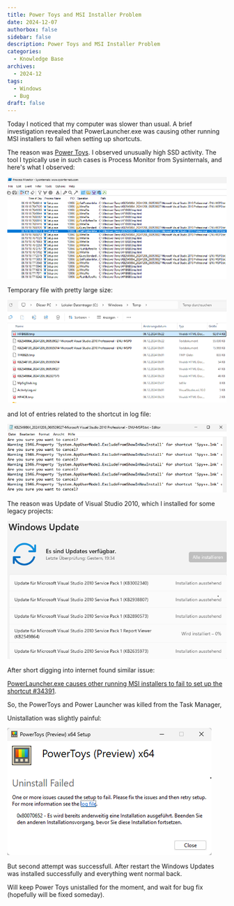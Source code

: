 ```yaml
---
title: Power Toys and MSI Installer Problem
date: 2024-12-07
authorbox: false
sidebar: false
description: Power Toys and MSI Installer Problem
categories:
  - Knowledge Base
archives:
  - 2024-12
tags:
  - Windows
  - Bug
draft: false
---
```

Today I noticed that my computer was slower than usual. A brief investigation revealed that PowerLauncher.exe was causing other running MSI installers to fail when setting up shortcuts.<!--more-->

The reason was [Power Toys](https://learn.microsoft.com/en-us/windows/powertoys/). I observed unusually high SSD activity. The tool I typically use in such cases is Process Monitor from Sysinternals, and here's what I observed:

![image-20241207061240640](assets/image-20241207061240640.png)

Temporary file with pretty large size:

![image-20241207061347154](assets/image-20241207061347154.png)

and lot of entries related to the shortcut in log file:

![image-20241207061516895](assets/image-20241207061516895.png)

The reason was Update of Visual Studio 2010, which I installed for some legacy projects:

![image-20241207061622882](assets/image-20241207061622882.png)

After short digging into internet found similar issue:

[PowerLauncher.exe causes other running MSI installers to fail to set up the shortcut #34391](https://github.com/microsoft/PowerToys/issues/34391).

So, the PowerToys and Power Launcher was killed from the Task Manager,

Unistallation was slightly painful:

![image-20241207061902817](assets/image-20241207061902817.png)

But second attempt was successfull. After restart the Windows Updates was installed successfully and everything went normal back.

Will keep Power Toys unistalled for the moment, and wait for bug fix (hopefully will be fixed someday).